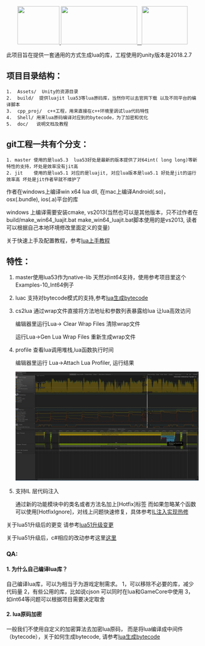 <p align="center">
    <a href="https://www.lua.org/">
	    <img src="http://www.runoob.com/manual/lua53doc/logo.gif" width="110" height="100" target="_blank">
	</a>
	<a href="https://unity3d.com/cn/">
	    <img src="https://huailiang.github.io/img/unity.jpeg" width="200" height="100" target="_blank">
	</a>
    	<a href="https://huailiang.github.io/">
    	<img src="https://huailiang.github.io/img/avatar-Alex.jpg" width="120" height="100" target="_blank">
   	</a>
</p>

此项目旨在提供一套通用的方式生成lua的库，工程使用的unity版本是2018.2.7


## 项目目录结构：
```
1.  Assets/  Unity的资源目录
2.  build/  提供luajit lua53等lua原码库，当然你可以去官网下载 以及不同平台的编译脚本
3.  cpp_proj/  c++工程，用来直接在c++环境里调试lua代码特性 
4.  Shell/ 用来lua原码编译对应到的bytecode，为了加密和优化
5.  doc/   说明文档及教程
```


## git工程一共有个分支：
```
1. master 使用的是lua5.3  lua53好处是最新的版本提供了对64int( long long)等新特性的支持，坏处是效率没有jit高
2. jit    使用的是lua5.1 对应的是luajit, 对应lua版本是lua5.1 好处是jit的运行效率高 坏处是jit作者早就不维护了
```


作者在windows上编译win x64 lua dll, 在mac上编译Android(.so)，osx(.bundle), ios(.a)平台的库

windows 上编译需要安装cmake, vs2013(当然也可以是其他版本，只不过作者在build/make_win64_luajit.bat make_win64_luajit.bat脚本使用的是vs2013, 读者可以根据自己本地环境修改里面定义的变量)


关于快速上手及配置教程，参考[lua上手教程](/doc/tutor.md)

## 特性：


1. master使用lua53作为native-lib 天然对int64支持，使用参考项目里这个Examples-10_Int64例子


2. luac 支持对bytecode模式的支持,参考[lua生成bytecode](/doc/bytecode.md?_blank)


3. cs2lua 通过wrap文件直接将方法地址和参数列表暴露给lua 让lua高效访问
	
	编辑器里运行Lua-> Clear Wrap Files 清除wrap文件

	运行Lua->Gen Lua Wrap Files 重新生成wrap文件

4. profile 查看lua调用堆栈,lua函数执行时间
	
	编辑器里运行 Lua->Attach Lua Profiler, 运行结果

	![](/doc/img/profile.jpg)

5. 支持IL 层代码注入

	通过新的功能模块中的类名或者方法名加上[Hotfix]标签 而如果忽略某个函数可以使用[HotfixIgnore]，对线上问题快速修复，具体参考[IL注入实现热修](/doc/IL.md)

	


关于lua51升级后的更变 请参考[lua51升级变更](/doc/luachanges.md)

关于lua51升级后，c#相应的改动参考这里[这里](/doc/lua53.md)

### QA:

#### 1. 为什么自己编译lua库？


自己编译lua库，可以为相当于为游戏定制需求。
1，可以移除不必要的库，减少代码量 
2，有些公用的库，比如说cjson 可以同时在lua和GameCore中使用
3，如int64等问题可以根据项目需要决定取舍


#### 2. lua原码加密


一般我们不使用自定义的加密算法去加密lua原码， 而是将lua编译成中间件（bytecode），关于如何生成bytecode, 请参考[lua生成bytecode](/doc/bytecode.md?_blank)

